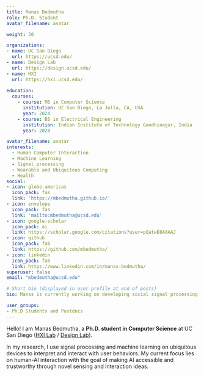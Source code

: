 ```yaml
---
title: Manas Bedmutha
role: Ph.D. Student
avatar_filename: avatar

weight: 30

organizations:
- name: UC San Diego
  url: https://ucsd.edu/
- name: Design Lab
  url: https://design.ucsd.edu/
- name: HXI
  url: https://hxi.ucsd.edu/
  
education:
  courses:
    - course: MS in Computer Science
      institution: UC San Diego, La Jolla, CA, USA
      year: 2024
    - course: BS in Electrical Engineering
      institution: Indian Institute of Technology Gandhinagar, India
      year: 2020

avatar_filename: avatar
interests:
  - Human Computer Interaction
  - Machine Learning
  - Signal processing
  - Wearable and Ubiquitous Computing
  - Health
social:
- icon: globe-americas
  icon_pack: fas
  link: 'https://mbedmutha.github.io/'
- icon: envelope
  icon_pack: fas
  link: 'mailto:mbedmutha@ucsd.edu'
- icon: google-scholar
  icon_pack: ai
  link: https://scholar.google.com/citations?user=pQatwE0AAAAJ
- icon: github
  icon_pack: fab
  link: https://github.com/mbedmutha/
- icon: linkedin
  icon_pack: fab
  link: https://www.linkedin.com/in/manas-bedmutha/
superuser: false
email: "mbedmutha@ucsd.edu"

# Short bio (displayed in user profile at end of posts)
bio: Manas is currently working on developing social signal processing tools and devices for understanding healthcare interactions better. 

user_groups:
- Ph.D Students and Postdocs
---
```


Hello! I am Manas Bedmutha, a <b>Ph.D. student in Computer Science</b> at UC San Diego (<a href="https://hxi.ucsd.edu/">HXI Lab</a> / <a href="https://design.ucsd.edu">Design Lab</a>).

In my research, I use signal processing and machine learning on ubiquitous devices to interpret and interact with user behaviors. My current focus lies on human-AI interaction with the goal of making AI accessible and trustworthy through novel sensing and interaction ideas.

<!-- {{% callout note %}}
As of 2022, I am open to the job market for opportunities in mobile health sensing, machine learning and software engineering
{{% /callout %}}

Learn more about me at my website: <b><a href="https://mbedmutha.github.io">https://mbedmutha.github.io</a>
 -->